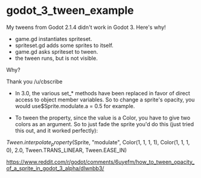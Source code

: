 # godot_3_tween_example

My tweens from Godot 2.1.4 didn't work in Godot 3.  Here's why!

* game.gd instantiates spriteset.
* spriteset.gd adds some sprites to itself.
* game.gd asks spriteset to tween.
* the tween runs, but is not visible.

Why?

Thank you /u/cbscribe

* In 3.0, the various set_* methods have been replaced in favor of direct access to object member variables. So to change a sprite's opacity, you would use$Sprite.modulate.a = 0.5 for example.

* To tween the property, since the value is a Color, you have to give two colors as an argument. So to just fade the sprite you'd do this (just tried this out, and it worked perfectly):

$Tween.interpolate_property($Sprite, "modulate", 
    Color(1, 1, 1, 1), Color(1, 1, 1, 0), 2.0, 
    Tween.TRANS_LINEAR, Tween.EASE_IN)

https://www.reddit.com/r/godot/comments/6uyefm/how_to_tween_opacity_of_a_sprite_in_godot_3_alpha/dlwnbb3/
